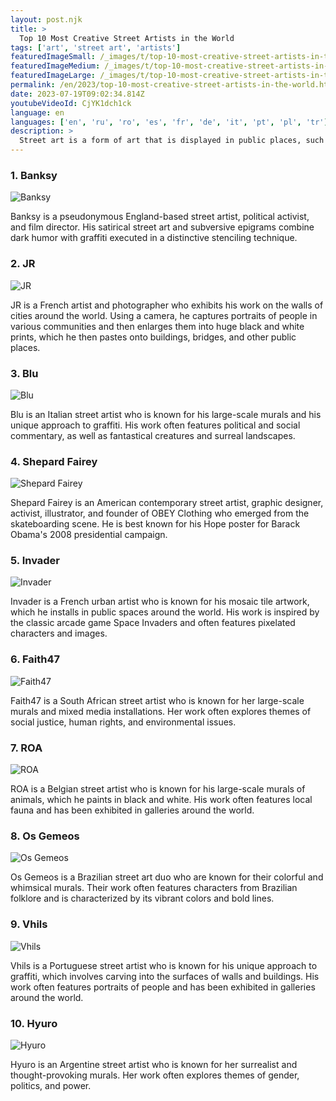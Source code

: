 ```yaml
---
layout: post.njk
title: >
  Top 10 Most Creative Street Artists in the World
tags: ['art', 'street art', 'artists']
featuredImageSmall: /_images/t/top-10-most-creative-street-artists-in-the-world-cover-en-small.webp
featuredImageMedium: /_images/t/top-10-most-creative-street-artists-in-the-world-cover-en-medium.webp
featuredImageLarge: /_images/t/top-10-most-creative-street-artists-in-the-world-cover-en-large.webp
permalink: /en/2023/top-10-most-creative-street-artists-in-the-world.html
date: 2023-07-19T09:02:34.814Z
youtubeVideoId: CjYK1dch1ck
language: en
languages: ['en', 'ru', 'ro', 'es', 'fr', 'de', 'it', 'pt', 'pl', 'tr']
description: >
  Street art is a form of art that is displayed in public places, such as buildings, streets, and bridges. These artists use their creativity to beautify and add meaning to urban spaces. Here are the top 10 most creative street artists in the world.
---
```


### 1. Banksy

![Banksy](/_images/d/d08eed7c3748767c013a6bc1d40e70d9-medium.webp)

Banksy is a pseudonymous England-based street artist, political activist, and film director. His satirical street art and subversive epigrams combine dark humor with graffiti executed in a distinctive stenciling technique.

### 2. JR

![JR](/_images/2/29a5de4f845fcccafe8408be08ff4612-medium.webp)

JR is a French artist and photographer who exhibits his work on the walls of cities around the world. Using a camera, he captures portraits of people in various communities and then enlarges them into huge black and white prints, which he then pastes onto buildings, bridges, and other public places.

### 3. Blu

![Blu](/_images/b/b68656d1be1366a276839337370caf4e-medium.webp)

Blu is an Italian street artist who is known for his large-scale murals and his unique approach to graffiti. His work often features political and social commentary, as well as fantastical creatures and surreal landscapes.

### 4. Shepard Fairey

![Shepard Fairey](/_images/c/c2b9a6beaaa3a1b88990ca7db2750628-medium.webp)

Shepard Fairey is an American contemporary street artist, graphic designer, activist, illustrator, and founder of OBEY Clothing who emerged from the skateboarding scene. He is best known for his Hope poster for Barack Obama's 2008 presidential campaign.

### 5. Invader

![Invader](/_images/d/d2a4d8dbc72923c3ec52925a6e73fc3f-medium.webp)

Invader is a French urban artist who is known for his mosaic tile artwork, which he installs in public spaces around the world. His work is inspired by the classic arcade game Space Invaders and often features pixelated characters and images.

### 6. Faith47

![Faith47](/_images/8/81305f50ba09c9d961d0a558860632dc-medium.webp)

Faith47 is a South African street artist who is known for her large-scale murals and mixed media installations. Her work often explores themes of social justice, human rights, and environmental issues.

### 7. ROA

![ROA](/_images/8/8d8d9860372471d4025824537816e96b-medium.webp)

ROA is a Belgian street artist who is known for his large-scale murals of animals, which he paints in black and white. His work often features local fauna and has been exhibited in galleries around the world.

### 8. Os Gemeos

![Os Gemeos](/_images/d/db181d9806787dd72cc563ffec22745e-medium.webp)

Os Gemeos is a Brazilian street art duo who are known for their colorful and whimsical murals. Their work often features characters from Brazilian folklore and is characterized by its vibrant colors and bold lines.

### 9. Vhils

![Vhils](/_images/6/696ca253cc904bdb88de84a78a2571ff-medium.webp)

Vhils is a Portuguese street artist who is known for his unique approach to graffiti, which involves carving into the surfaces of walls and buildings. His work often features portraits of people and has been exhibited in galleries around the world.

### 10. Hyuro

![Hyuro](/_images/d/d0f83c9f54449a7cb7502f2d8becbfe6-medium.webp)

Hyuro is an Argentine street artist who is known for her surrealist and thought-provoking murals. Her work often explores themes of gender, politics, and power.


